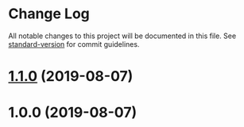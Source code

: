 # Change Log

All notable changes to this project will be documented in this file. See [standard-version](https://github.com/conventional-changelog/standard-version) for commit guidelines.

<a name="1.1.0"></a>
# [1.1.0](https://github.com/mkolodiy/expandable-node/compare/v1.0.0...v1.1.0) (2019-08-07)



<a name="1.0.0"></a>
# 1.0.0 (2019-08-07)
